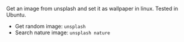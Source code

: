 Get an image from unsplash and set it as wallpaper in linux. Tested in Ubuntu.

* Get random image: `unsplash`
* Search nature image: `unsplash nature`